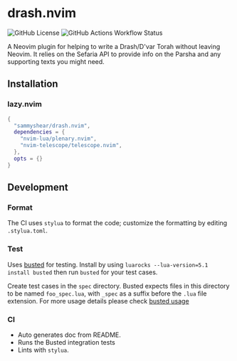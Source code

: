 # drash.nvim

![GitHub License](https://img.shields.io/github/license/sammyshear/drash.nvim?style=for-the-badge)
![GitHub Actions Workflow Status](https://img.shields.io/github/actions/workflow/status/sammyshear/drash.nvim/ci.yml?style=for-the-badge)

A Neovim plugin for helping to write a Drash/D'var Torah without leaving Neovim. It relies on the Sefaria API to provide info on the Parsha and any supporting texts you might need.

## Installation

### lazy.nvim

```lua
{
  "sammyshear/drash.nvim",
  dependencies = {
    "nvim-lua/plenary.nvim",
    "nvim-telescope/telescope.nvim",
  },
  opts = {}
}
```

## Development

### Format

The CI uses `stylua` to format the code; customize the formatting by editing `.stylua.toml`.

### Test

Uses [busted](https://lunarmodules.github.io/busted/) for testing. Install by using `luarocks --lua-version=5.1 install busted` then run `busted`
for your test cases.

Create test cases in the `spec` directory. Busted expects files in this directory to be named `foo_spec.lua`, with `_spec` as a suffix before the `.lua` file extension. For more usage details please check
[busted usage](https://lunarmodules.github.io/busted/)

### CI

- Auto generates doc from README.
- Runs the Busted integration tests
- Lints with `stylua`.
